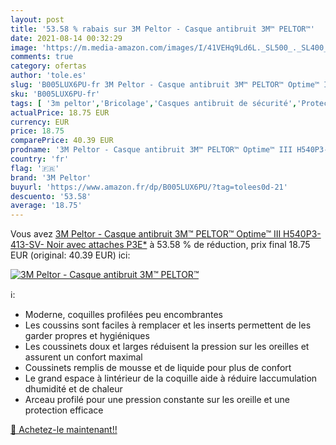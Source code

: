 ```yaml
---
layout: post
title: '53.58 % rabais sur 3M Peltor - Casque antibruit 3M™ PELTOR™'
date: 2021-08-14 00:32:29
image: 'https://m.media-amazon.com/images/I/41VEHq9Ld6L._SL500_._SL400_.jpg'
comments: true
category: ofertas
author: 'tole.es'
slug: 'B005LUX6PU-fr 3M Peltor - Casque antibruit 3M™ PELTOR™ Optime™ III...'
sku: 'B005LUX6PU-fr'
tags: [ '3m peltor','Bricolage','Casques antibruit de sécurité','Protection auditive','Sécurité','Équipement et matériel de sécurité', ]
actualPrice: 18.75 EUR
currency: EUR
price: 18.75
comparePrice: 40.39 EUR
prodname: '3M Peltor - Casque antibruit 3M™ PELTOR™ Optime™ III H540P3-413-SV- Noir avec attaches P3E*'
country: 'fr'
flag: '🇫🇷'
brand: '3M Peltor'
buyurl: 'https://www.amazon.fr/dp/B005LUX6PU/?tag=tolees0d-21'
descuento: '53.58'
average: '18.75'
---
```


Vous avez [3M Peltor - Casque antibruit 3M™ PELTOR™ Optime™ III H540P3-413-SV- Noir avec attaches P3E*](https://www.amazon.fr/dp/B005LUX6PU/?tag=tolees0d-21)  à  53.58 % de réduction, prix final  18.75 EUR (original: 40.39 EUR) ici:

[![3M Peltor - Casque antibruit 3M™ PELTOR™](https://m.media-amazon.com/images/I/41VEHq9Ld6L._SL500_._SL400_.jpg)](https://www.amazon.fr/dp/B005LUX6PU/?tag=tolees0d-21)

ℹ️:

- Moderne, coquilles profilées peu encombrantes
- Les coussins sont faciles à remplacer et les inserts permettent de les garder propres et hygiéniques
- Les coussinets doux et larges réduisent la pression sur les oreilles et assurent un confort maximal
- Coussinets remplis de mousse et de liquide pour plus de confort
- Le grand espace à lintérieur de la coquille aide à réduire laccumulation dhumidité et de chaleur
- Arceau profilé pour une pression constante sur les oreille et une protection efficace

[🛒 Achetez-le maintenant!!](https://www.amazon.fr/dp/B005LUX6PU/?tag=tolees0d-21)
